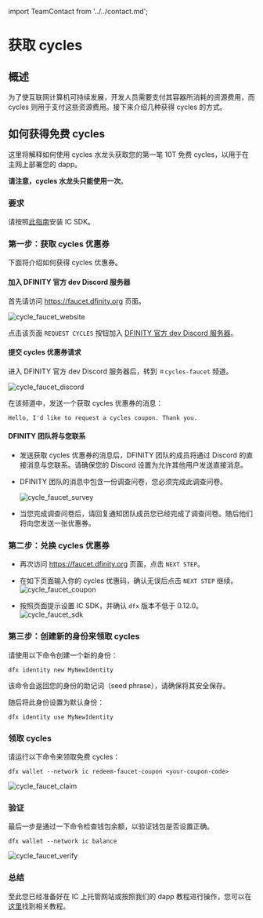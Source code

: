 import TeamContact from '../../contact.md';

# 获取 cycles

## 概述

为了使互联网计算机可持续发展，开发人员需要支付其容器所消耗的资源费用，而 cycles 则用于支付这些资源费用。接下来介绍几种获得 cycles 的方式。

## 如何获得免费 cycles

这里将解释如何使用 cycles 水龙头获取您的第一笔 10T 免费 cycles，以用于在主网上部署您的 dapp。

**请注意，cycles 水龙头只能使用一次**。

### 要求

请按照[此指南](https://ic123.xyz/docs/getting-started/install-dfx)安装 IC SDK。

### 第一步：获取 cycles 优惠券

下面将介绍如何获得 cycles 优惠券。

#### 加入 DFINITY 官方 dev Discord 服务器

首先请访问 https://faucet.dfinity.org 页面。

![cycle_faucet_website](./img/cycle_faucet_website.png)

点击该页面 `REQUEST CYCLES` 按钮加入 [DFINITY 官方 dev Discord 服务器](https://discord.com/invite/jnjVVQaE2C)。

#### 提交 cycles 优惠券请求

进入 DFINITY 官方 dev Discord 服务器后，转到 `＃cycles-faucet` 频道。

![cycle_faucet_discord](./img/cycle_faucet_discord.png)

在该频道中，发送一个获取 cycles 优惠券的消息：

```
Hello, I'd like to request a cycles coupon. Thank you.
```

#### DFINITY 团队将与您联系

- 发送获取 cycles 优惠券的消息后，DFINITY 团队的成员将通过 Discord 的直接消息与您联系。请确保您的 Discord 设置为允许其他用户发送直接消息。

- DFINITY 团队的消息中包含一份调查问卷，您必须完成此调查问卷。

  ![cycle_faucet_survey](./img/cycle_faucet_survey.png)

- 当您完成调查问卷后，请回复通知团队成员您已经完成了调查问卷。随后他们将向您发送一张优惠券。

### 第二步：兑换 cycles 优惠券

- 再次访问 https://faucet.dfinity.org 页面，点击 `NEXT STEP`。

- 在如下页面输入你的 cycles 优惠码，确认无误后点击 `NEXT STEP` 继续。
  ![cycle_faucet_coupon](./img/cycle_faucet_coupon.png)

- 按照页面提示设置 IC SDK，并确认 `dfx` 版本不低于 0.12.0。
  ![cycle_faucet_sdk](./img/cycle_faucet_sdk.png)

### 第三步：创建新的身份来领取 cycles

请使用以下命令创建一个新的身份：

```
dfx identity new MyNewIdentity
```

该命令会返回您的身份的助记词（seed phrase），请确保将其安全保存。

随后将此身份设置为默认身份：

```
dfx identity use MyNewIdentity
```

### 领取 cycles

请运行以下命令来领取免费 cycles：

```
dfx wallet --network ic redeem-faucet-coupon <your-coupon-code>
```

![cycle_faucet_claim](./img/cycle_faucet_claim.png)

### 验证
最后一步是通过一下命令检查钱包余额，以验证钱包是否设置正确。

```
dfx wallet --network ic balance
```

![cycle_faucet_verify](./img/cycle_faucet_verify.png)


### 总结

至此您已经准备好在 IC 上托管网站或按照我们的 dapp 教程进行操作，您可以在[这里](https://internetcomputer.org/docs/current/tutorials/)找到相关教程。

<TeamContact />


